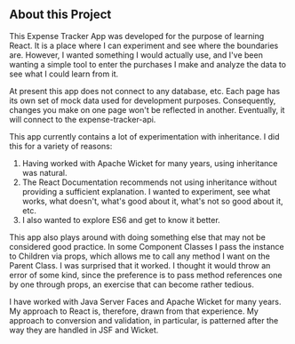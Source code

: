 ## About this Project

This Expense Tracker App was developed for the purpose of learning React. It is 
a place where I can experiment and see where the boundaries are. However, 
I wanted something I would actually use, and I've been wanting a simple tool to 
enter the purchases I make and analyze the data to see what I could learn from it. 

At present this app does not connect to any database, etc. Each page has its own 
set of mock data used for development purposes. Consequently, changes you make on 
one page won't be reflected in another. Eventually, it will connect to the 
expense-tracker-api. 

This app currently contains a lot of experimentation with inheritance. I did this 
for a variety of reasons: 

1. Having worked with Apache Wicket for many years, using inheritance was natural. 
2. The React Documentation recommends not using inheritance without providing a 
sufficient explanation. I wanted to experiment, see what works, what doesn't, what's 
good about it, what's not so good about it, etc. 
3. I also wanted to explore ES6 and get to know it better.

This app also plays around with doing something else that may not be considered good 
practice. In some Component Classes I pass the instance to Children via props, which 
allows me to call any method I want on the Parent Class. I was surprised that it worked. 
I thought it would throw an error of some kind, since the preference is to pass method 
references one by one through props, an exercise that can become rather tedious. 

I have worked with Java Server Faces and Apache Wicket for many years. My approach 
to React is, therefore, drawn from that experience. My approach to conversion and 
validation, in particular, is patterned after the way they are handled in JSF and 
Wicket. 